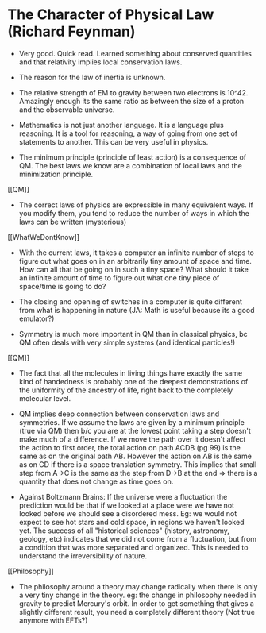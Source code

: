# The Character of Physical Law (Richard Feynman)

- Very good. Quick read. Learned something about conserved quantities and that relativity implies local conservation laws.

- The reason for the law of inertia is unknown.

- The relative strength of EM to gravity between two electrons is 10^42. Amazingly enough its the same ratio as between the size of a proton and the observable universe.

- Mathematics is not just another language.  It is a language plus reasoning. It is a tool for reasoning, a way of going from one set of statements to another. This can be very useful in physics.

- The minimum principle (principle of least action) is a consequence of QM. The best laws we know are a combination of local laws and the minimization principle.

[[QM]]

- The correct laws of physics are expressible in many equivalent ways. If you modify them, you tend to reduce the number of ways in which the laws can be written (mysterious)

[[WhatWeDontKnow]]

- With the current laws, it takes a computer an infinite number of steps to figure out what goes on in an arbitrarily tiny amount of space and time. How can all that be going on in such a tiny space? What should it take an infinite amount of time to figure out what one tiny piece of space/time is going to do?

- The closing and opening of switches in a computer is quite different from what is happening in nature (JA: Math is useful because its a good emulator?)

- Symmetry is much more important in QM than in classical physics, bc QM often deals with very simple systems (and identical particles!)

[[QM]]

- The fact that all the molecules in living things have exactly the same kind of handedness is probably one of the deepest demonstrations of the uniformity of the ancestry of life, right back to the completely molecular level.

- QM implies deep connection between conservation laws and symmetries.  If we assume the laws are given by a minimum principle (true via QM) then b/c you are at the lowest point taking a step doesn't make much of a difference. If we move the path over it doesn't affect the action to first order, the total action on path ACDB (pg 99) is the same as on the original path AB. However the action on AB is the same as on CD if there is a space translation symmetry. This implies that small step from A->C is the same as the step from D->B at the end => there is a quantity that does not change as time goes on.

- Against Boltzmann Brains: If the universe were a fluctuation the prediction would be that if we looked at a place were we have not looked before we should see a disordered mess. Eg: we would not expect to see hot stars and cold space, in regions we haven't looked yet. The success of all "historical sciences" (history, astronomy, geology, etc) indicates that we did not come from a fluctuation, but from a condition that was more separated and organized. This is needed to understand the irreversibility of nature.

[[Philosophy]]

- The philosophy around a theory may change radically when there is only a very tiny change in the theory. eg: the change in philosophy needed in gravity to predict Mercury's orbit.  In order to get something that gives a slightly different result, you need a completely different theory (Not true anymore with EFTs?)

